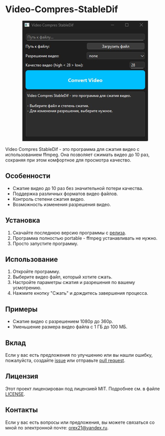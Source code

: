 # Video-Compres-StableDif

<div style="text-align: center;">
  <img src="https://github.com/orex2121/Video-Compres-StableDif/blob/main/img/Video%20Compres%20StableDif.jpg" alt="Video Compres StableDif" />
</div>

Video Compres StableDif - это программа для сжатия видео с использованием ffmpeg. Она позволяет сжимать видео до 10 раз, сохраняя при этом комфортное для просмотра качество.

## Особенности

- Сжатие видео до 10 раз без значительной потери качества.
- Поддержка различных форматов видео файлов.
- Контроль степени сжатия видео.
- Возможность изменения разрешения видео.

## Установка

1. Скачайте последнюю версию программы с [релиза](https://github.com/orex2121/Video-Compres-StableDif/releases).
2. Программа полностью portable - ffmpeg устанавливать не нужно.
3. Просто запустите программу.

## Использование

1. Откройте программу.
2. Выберите видео файл, который хотите сжать.
3. Настройте параметры сжатия и разрешения по вашему усмотрению.
4. Нажмите кнопку "Сжать" и дождитесь завершения процесса.

## Примеры

- Сжатие видео с разрешением 1080p до 360p.
- Уменьшение размера видео файла с 1 ГБ до 100 МБ.

## Вклад

Если у вас есть предложения по улучшению или вы нашли ошибку, пожалуйста, создайте [issue](https://github.com/orex2121/Video-Compres-StableDif/issues) или отправьте [pull request](https://github.com/orex2121/Video-Compres-StableDif/pulls).

## Лицензия

Этот проект лицензирован под лицензией MIT. Подробнее см. в файле [LICENSE](LICENSE).

## Контакты

Если у вас есть вопросы или предложения, вы можете связаться со мной по электронной почте: orex21@yandex.ru.
